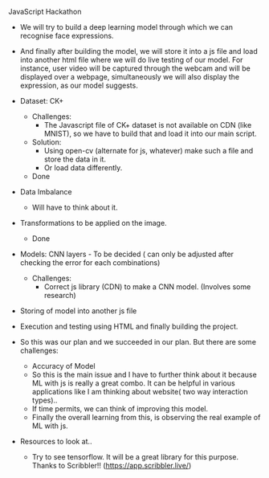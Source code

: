 JavaScript Hackathon

- We will try to build a deep learning model through which we can recognise face expressions.
- And finally after building the model, we will store it into a js file and load into another html file where we will do live testing of our model. For instance, user video will be captured through the webcam and will be displayed over a webpage, simultaneously we will also display the expression, as our model suggests.

- Dataset: CK+
  - Challenges:
    - The Javascript file of CK+ dataset is not available on CDN (like MNIST), so we have to build that and load it into our main script.
  - Solution:
    - Using open-cv (alternate for js, whatever) make such a file and store the data in it.
    - Or load data differently.
  - Done
- Data Imbalance
  - Will have to think about it.

- Transformations to be applied on the image.
  - Done

- Models: CNN layers - To be decided ( can only be adjusted after checking the error for each combinations)
  - Challenges:
    - Correct js library (CDN) to make a CNN model. (Involves some research)
- Storing of model into another js file
- Execution and testing using HTML and finally building the project.



- So this was our plan and we succeeded in our plan. But there are some challenges:
  - Accuracy of Model
  - So this is the main issue and I have to further think about it because ML with js is really a great combo. It can be helpful in various applications like I am thinking about website( two way interaction types)..
  - If time permits, we can think of improving this model.
  - Finally the overall learning from this, is observing the real example of ML with js.
- Resources to look at..
  - Try to see tensorflow. It will be a great library for this purpose.
Thanks to Scribbler!! (https://app.scribbler.live/)
